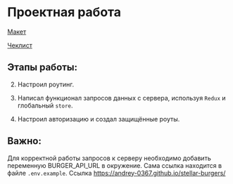 # Проектная работа 

[Макет](<https://www.figma.com/file/vIywAvqfkOIRWGOkfOnReY/React-Fullstack_-Проектные-задачи-(3-месяца)_external_link?type=design&node-id=0-1&mode=design>)

[Чеклист](https://www.notion.so/praktikum/0527c10b723d4873aa75686bad54b32e?pvs=4)

## Этапы работы:

2. Настроил роутинг.

3. Написал функционал запросов данных с сервера, используя `Redux` и глобальный `store`. 

4. Настроил авторизацию и создал защищённые роуты.

## Важно:

Для корректной работы запросов к серверу необходимо добавить переменную BURGER_API_URL в окружение. Сама ссылка находится в файле `.env.example`.
Ссылка https://andrey-0367.github.io/stellar-burgers/
